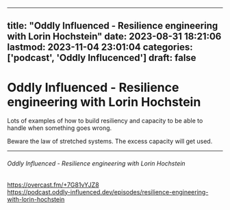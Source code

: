 
---
title: "Oddly Influenced - Resilience engineering with Lorin Hochstein"
date: 2023-08-31 18:21:06
lastmod: 2023-11-04 23:01:04
categories: ['podcast', 'Oddly Influcenced']
draft: false
---


# Oddly Influenced - Resilience engineering with Lorin Hochstein

Lots of examples of how to build resiliency and capacity to be able to handle when something goes wrong.

Beware the law of stretched systems. The excess capacity will get used.

---
###### Oddly Influenced - Resilience engineering with Lorin Hochstein

https://overcast.fm/+7G81vYJZ8  
https://podcast.oddly-influenced.dev/episodes/resilience-engineering-with-lorin-hochstein

<!-- #public #podcast #Oddly Influcenced# -->

<!-- {BearID:C4868948-2A21-4580-9F63-DBF452FC3C09} -->
